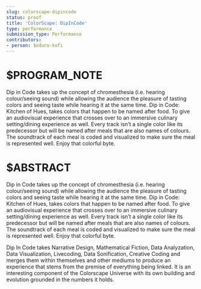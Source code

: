 ```yaml
---
slug: colorscape-dipincode
status: proof
title: 'ColorScape: DipInCode'
type: performance
submission_type: Performance
contributors:
- person: $oduro-kofi
---
```


# $PROGRAM_NOTE

Dip in Code takes up the concept of chromesthesia (i.e. hearing colour/seeing sound) while allowing the audience
the pleasure of tasting colors and seeing taste while hearing it at the same time. Dip in
Code: Kitchen of Hues, takes colors that happen to be named after food. To give an
audiovisual experience that crosses over to an immersive culinary setting/dining
experience as well. Every track isn’t a single color like its predecessor but will be named
after meals that are also names of colours. The soundtrack of each meal is coded and
visualized to make sure the meal is represented well. Enjoy that colorful byte.

# $ABSTRACT

Dip in Code takes up the concept of chromesthesia (i.e. hearing colour/seeing sound) while allowing the audience
the pleasure of tasting colors and seeing taste while hearing it at the same time. Dip in
Code: Kitchen of Hues, takes colors that happen to be named after food. To give an
audiovisual experience that crosses over to an immersive culinary setting/dining
experience as well. Every track isn’t a single color like its predecessor but will be named
after meals that are also names of colours. The soundtrack of each meal is coded and
visualized to make sure the meal is represented well. Enjoy that colorful byte.

Dip In Code takes Narrative Design, Mathematical Fiction, Data Analyzation, Data
Visualization, Livecoding, Data Sonification, Creative Coding and merges them within
themselves and other mediums to produce an experience that stems from the premise of
everything being linked. It is an interesting component of the Colorscape Universe with its
own building and evolution grounded in the numbers it holds.
